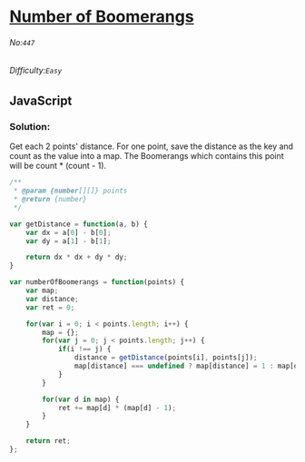 # [Number of Boomerangs](https://leetcode.com/problems/number-of-boomerangs/)
###### No:`447`
###### Difficulty:`Easy`
## JavaScript

### Solution:
Get each 2 points' distance. For one point, save the distance as the key and count as the value into a map. The Boomerangs which contains this point will be count * (count - 1).

```javascript
/**
 * @param {number[][]} points
 * @return {number}
 */

var getDistance = function(a, b) {
    var dx = a[0] - b[0];
    var dy = a[1] - b[1];

    return dx * dx + dy * dy;
}

var numberOfBoomerangs = function(points) {
    var map;
    var distance;
    var ret = 0;

    for(var i = 0; i < points.length; i++) {
        map = {};
        for(var j = 0; j < points.length; j++) {
            if(i !== j) {
                distance = getDistance(points[i], points[j]);
                map[distance] === undefined ? map[distance] = 1 : map[distance] += 1;
            }
        }

        for(var d in map) {
            ret += map[d] * (map[d] - 1);
        }
    }

    return ret;
};
```
